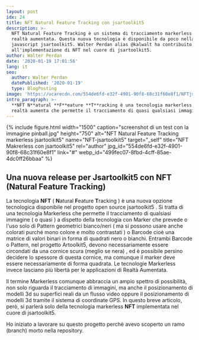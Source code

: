 ```yaml
---
layout: post
idx: 24
title: NFT Natural Feature Tracking con jsartoolkit5
description: >-
  NFT Natural Feature Tracking è un sistema di tracciamento markerless per la
  realtà aumentata. Questa nuova tecnologia è disponibile da poco nella libreria
  javascript jsartoolkit5. Walter Perdan alias @kalwalt ha contribuito
  all'implementazione di NFT nel cuore di jsartoolkit5.
author: Walter Perdan
date: '2020-01-19 17:01:56'
lang: it
seo:
  author: Walter Perdan
  datePublished: '2020-01-19'
  type: BlogPosting
image: 'https://ucarecdn.com/554de6fd-e32f-4901-90f8-68c31f60e8f1/NFTjsartoolkit5.jpeg'
intro_paragraph: >-
  **NFT N**atural **F**eature **T**racking è una tecnologia markerless per la
  realtà aumenta che permette il tracciamento di quasi qualsiasi immagine.
---
```

{% include figure.html width="1500" caption="screenshot di un test con la immagine pinball.jpg" height="750" alt="NFT Natural Feature Tracking markerless jsartoolkit5" name="NFT-jsartoolkit5" target="_self" title="NFT Makrerless con jsartoolkit5" rel="author" jpg_id="554de6fd-e32f-4901-90f8-68c31f60e8f1" link="#" webp_id="499fec07-8fbd-4cff-85ae-4dc0ff26bbaa" %}

## Una nuova release per Jsartoolkit5 con NFT (Natural Feature Tracking)

La tecnologia **NFT** ( **N**atural **F**eature **T**racking ) è una nuova opzione tecnologica disponibile nel progetto open source jsartoolkit5 . Si tratta di una tecnologia Markerless che permette il tracciamento di qualsiasi immagine ( o quasi ) a dispetto della tecnologia con Marker che prevede o l'uso solo di Pattern geometrici bianco/neri ( ma si possono usare anche colorati purché mono colore e molto contrastati ) o Barcode cioè una matrice di valori binari in forma di quadrati nero o bianchi. Entrambi Barcode o Pattern, nel progetto Artoolkit5, devono necessariamente essere circondati da una cornice scura (meglio se nera) , ed è possibile persino decidere lo spessore di questa cornice, ma comunque il marker deve essere necessariamente di forma quadrata. Le tecnologie Markerless invece lasciano più libertà per le applicazioni di Realtà Aumentata. 

Il termine Markerless comunque abbraccia un ampio spettro di possibilità, non solo riguarda il tracciamento di immagini, ma anche il posizionamento di modelli 3d su superfici reali da un flusso video oppure il posizionamento di modelli 3d tramite il sistema di coordinate GPS. In questo breve articolo, però, si parlerà solo della tecnologia markerless **NFT** implementata nel cuore di jsartoolkit5.  



Ho iniziato a lavorare su questo progetto perchè avevo scoperto un ramo (branch) morto nella repository.

